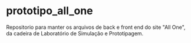 # prototipo_all_one
Repositorio para manter os arquivos de back e front end do site "All One", da cadeira de Laboratório de Simulação e Prototipagem.
